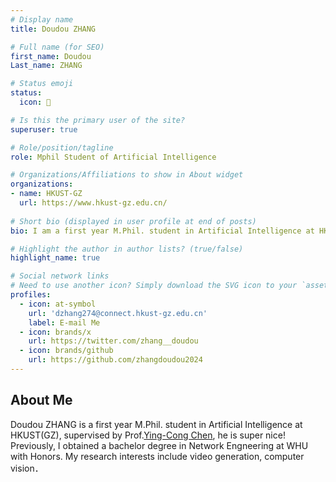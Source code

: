 ```yaml
---
# Display name
title: Doudou ZHANG

# Full name (for SEO)
first_name: Doudou
Last_name: ZHANG

# Status emoji
status:
  icon: 🐝

# Is this the primary user of the site?
superuser: true

# Role/position/tagline
role: Mphil Student of Artificial Intelligence

# Organizations/Affiliations to show in About widget
organizations:
- name: HKUST-GZ
  url: https://www.hkust-gz.edu.cn/
  
# Short bio (displayed in user profile at end of posts)
bio: I am a first year M.Phil. student in Artificial Intelligence at HKUST(GZ), supervised by Prof.[Ying-Cong Chen](https://www.yingcong.me/), he is super nice! Previously, I obtained a bachelor degree in Network Engneering at WHU with Honors. My research interests include video generation, computer vision．

# Highlight the author in author lists? (true/false)
highlight_name: true

# Social network links
# Need to use another icon? Simply download the SVG icon to your `assets/media/icons/` folder.
profiles:
  - icon: at-symbol
    url: 'dzhang274@connect.hkust-gz.edu.cn'
    label: E-mail Me
  - icon: brands/x
    url: https://twitter.com/zhang__doudou
  - icon: brands/github
    url: https://github.com/zhangdoudou2024
---
```


## About Me

Doudou ZHANG is a first year M.Phil. student in Artificial Intelligence at HKUST(GZ), supervised by Prof.[Ying-Cong Chen](https://www.yingcong.me/), he is super nice! Previously, I obtained a bachelor degree in Network Engneering at WHU with Honors. My research interests include video generation, computer vision．
